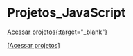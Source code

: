 # Projetos_JavaScript

[Acessar projetos](https://andersonnp.github.io/Projetos_JavaScript/){:target="_blank"}


<a href="https://andersonnp.github.io/Projetos_JavaScript/" target="_blank">[Acessar projetos]</a>

